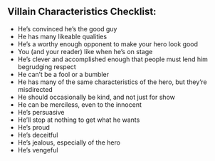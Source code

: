 ## **Villain Characteristics Checklist:**
- He’s convinced he’s the good guy
- He has many likeable qualities
- He’s a worthy enough opponent to make your hero look good
- You (and your reader) like when he’s on stage
- He’s clever and accomplished enough that people must lend him begrudging respect
- He can’t be a fool or a bumbler
- He has many of the same characteristics of the hero, but they’re misdirected
- He should occasionally be kind, and not just for show
- He can be merciless, even to the innocent
- He’s persuasive
- He’ll stop at nothing to get what he wants
- He’s proud
- He’s deceitful
- He’s jealous, especially of the hero
- He’s vengeful